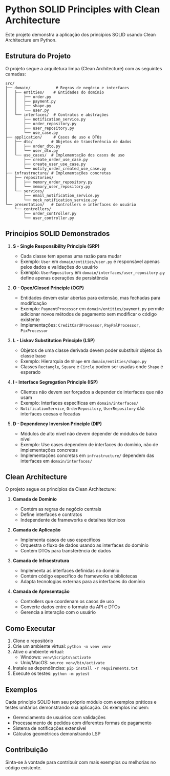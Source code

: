 # Python SOLID Principles with Clean Architecture

Este projeto demonstra a aplicação dos princípios SOLID usando Clean Architecture em Python.

## Estrutura do Projeto

O projeto segue a arquitetura limpa (Clean Architecture) com as seguintes camadas:

```
src/
├── domain/           # Regras de negócio e interfaces
│   ├── entities/    # Entidades do domínio
│   │   ├── order.py
│   │   ├── payment.py
│   │   ├── shape.py
│   │   └── user.py
│   └── interfaces/  # Contratos e abstrações
│       ├── notification_service.py
│       ├── order_repository.py
│       ├── user_repository.py
│       └── use_case.py
├── application/     # Casos de uso e DTOs
│   ├── dto/        # Objetos de transferência de dados
│   │   ├── order_dto.py
│   │   └── user_dto.py
│   └── use_cases/  # Implementação dos casos de uso
│       ├── create_order_use_case.py
│       ├── create_user_use_case.py
│       └── notify_order_created_use_case.py
├── infrastructure/ # Implementações concretas
│   ├── repositories/
│   │   ├── memory_order_repository.py
│   │   └── memory_user_repository.py
│   └── services/
│       ├── email_notification_service.py
│       └── mock_notification_service.py
└── presentation/   # Controllers e interfaces de usuário
    └── controllers/
        ├── order_controller.py
        └── user_controller.py
```

## Princípios SOLID Demonstrados

1. **S - Single Responsibility Principle (SRP)**

   - Cada classe tem apenas uma razão para mudar
   - Exemplo: `User` em `domain/entities/user.py` é responsável apenas pelos dados e validações do usuário
   - Exemplo: `UserRepository` em `domain/interfaces/user_repository.py` define apenas operações de persistência

2. **O - Open/Closed Principle (OCP)**

   - Entidades devem estar abertas para extensão, mas fechadas para modificação
   - Exemplo: `PaymentProcessor` em `domain/entities/payment.py` permite adicionar novos métodos de pagamento sem modificar o código existente
   - Implementações: `CreditCardProcessor`, `PayPalProcessor`, `PixProcessor`

3. **L - Liskov Substitution Principle (LSP)**

   - Objetos de uma classe derivada devem poder substituir objetos da classe base
   - Exemplo: Hierarquia de `Shape` em `domain/entities/shape.py`
   - Classes `Rectangle`, `Square` e `Circle` podem ser usadas onde `Shape` é esperado

4. **I - Interface Segregation Principle (ISP)**

   - Clientes não devem ser forçados a depender de interfaces que não usam
   - Exemplo: Interfaces específicas em `domain/interfaces/`
   - `NotificationService`, `OrderRepository`, `UserRepository` são interfaces coesas e focadas

5. **D - Dependency Inversion Principle (DIP)**
   - Módulos de alto nível não devem depender de módulos de baixo nível
   - Exemplo: Use cases dependem de interfaces do domínio, não de implementações concretas
   - Implementações concretas em `infrastructure/` dependem das interfaces em `domain/interfaces/`

## Clean Architecture

O projeto segue os princípios da Clean Architecture:

1. **Camada de Domínio**

   - Contém as regras de negócio centrais
   - Define interfaces e contratos
   - Independente de frameworks e detalhes técnicos

2. **Camada de Aplicação**

   - Implementa casos de uso específicos
   - Orquestra o fluxo de dados usando as interfaces do domínio
   - Contém DTOs para transferência de dados

3. **Camada de Infraestrutura**

   - Implementa as interfaces definidas no domínio
   - Contém código específico de frameworks e bibliotecas
   - Adapta tecnologias externas para as interfaces do domínio

4. **Camada de Apresentação**
   - Controllers que coordenam os casos de uso
   - Converte dados entre o formato da API e DTOs
   - Gerencia a interação com o usuário

## Como Executar

1. Clone o repositório
2. Crie um ambiente virtual: `python -m venv venv`
3. Ative o ambiente virtual:
   - Windows: `venv\Scripts\activate`
   - Unix/MacOS: `source venv/bin/activate`
4. Instale as dependências: `pip install -r requirements.txt`
5. Execute os testes: `python -m pytest`

## Exemplos

Cada princípio SOLID tem seu próprio módulo com exemplos práticos e testes unitários demonstrando sua aplicação. Os exemplos incluem:

- Gerenciamento de usuários com validações
- Processamento de pedidos com diferentes formas de pagamento
- Sistema de notificações extensível
- Cálculos geométricos demonstrando LSP

## Contribuição

Sinta-se à vontade para contribuir com mais exemplos ou melhorias no código existente.
